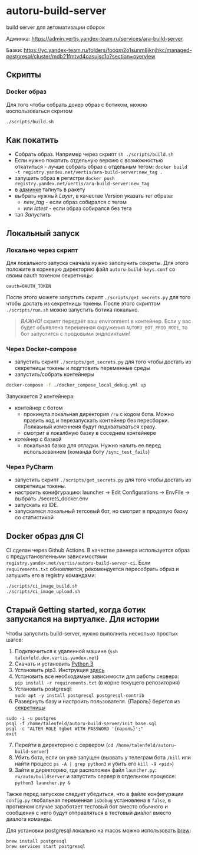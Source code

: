 # autoru-build-server
build server для автоматизации сборок

Админка: https://admin.vertis.yandex-team.ru/services/ara-build-server

Базки: https://yc.yandex-team.ru/folders/fooqm2o1sunm8jknjhkc/managed-postgresql/cluster/mdb21fmtvd4oasujsc1o?section=overview

## Скрипты
### Docker образ

Для того чтобы собрать докер образ с ботиком, можно воспользоваться скритом

``` sh
./scripts/build.sh
```

## Как покатить
- Собрать образ. Например через скрипт ```sh ./scripts/build.sh```
- Если нужно покатить отдельную версию с возможностью откатиться - лучше собрать образ с отдельным тегом: ```docker build -t registry.yandex.net/vertis/ara-build-server:new_tag .```
- запушить образ в регистри ``docker push registry.yandex.net/vertis/ara-build-server:new_tag ``
- в [админке](https://admin.vertis.yandex-team.ru/services/ara-build-server) тапнуть в ракету
- выбрать нужный _Layer_, в качестве Version указать тег образа:
  - _new_tag_ - если образ собирался с тегом
  - или _latest_ - если образ собирался без тега
- тап _Запустить_

## Локальный запуск
### Локально через скрипт 
Для локального запуска сначала нужно заполучить секреты. Для этого положите в
корневую директорию файл `autoru-build-keys.conf` со своим oauth токеном секретницы:

```
oauth=OAUTH_TOKEN
```

После этого можете запустить скрипт `./scripts/get_secrets.py` для того чтобы
достать из секретницы токены. После этого скриптом `./scripts/run.sh` можно
запустить ботика локально. 

> *ВАЖНО!* скрипт передаёт ваш environment в контейнер.
  Если у вас будет обьявлена переменная окружения `AUTORU_BOT_PROD_MODE`, то бот
  запустится с продовыми эндпоинтами!

### Через Docker-compose
- запустить скрипт `./scripts/get_secrets.py` для того чтобы
достать из секретницы токены и подгтовить переменные среды
- запустить/собрать контейнеры
```bash
docker-compose -f ./docker_compose_local_debug.yml up
```
Запускается 2 контейнера:
- контейнер с ботом
  - прокинута локальная директория `/ru` с кодом бота. Можно править код и перезапускать контейнер без пересборки. Лолкаьный изменнеия будут подхватываться сразу.
  - смотрит в локалбную базку в соседнем контейнере
 - котейнер с базкой
   - локальная базка для отладки. Нужно налить ее перед использованием (команда боту `/sync_test_fails`)

### Через PyCharm
- запустить скрипт `./scripts/get_secrets.py` для того чтобы
достать из секретницы токены.
- настроить конифгурацию: launcher -> Edit Configurations -> EnvFile -> выбрать ./secrets_docker.env
- запускать из IDE.
- запускатеся локальный тетсовый бот, но смотрит в продовую базку со статистикой
  

## Docker образ для CI

CI сделан через Github Actions. В качестве раннера используется образ с предустановленными зависимостями `registry.yandex.net/vertis/autoru-build-server-ci`.
Если `requirements.txt` обновляется, рекомендуется пересобрать образ и запушить его в registry командами:

``` sh
./scripts/ci_image_build.sh
./scripts/ci_image_upload.sh
```

## Старый Getting started, когда ботик запускался на виртуалке. Для истории
Чтобы запустить build-server, нужно выполнить несколько простых шагов:
1. Подключиться к удаленной машине (`ssh talenfeld.dev.vertis.yandex.net`)
2. Скачать и установить [Python 3](https://www.python.org/downloads/)
3. Установить pip3. Инструкция [здесь](https://stackoverflow.com/a/6587528)
4. Установить все необходимые зависимости для работы сервера:<br/> 
`pip install -r requirements.txt` (в корне текущего репозитория)
5. Установить postgresql:<br/>
`sudo apt -y install postgresql postgresql-contrib`
6. Развернуть базу и настроить пользователя. {Пароль} берется из [секретницы](https://yav.yandex-team.ru/?search=sec-01es63yzwsbdatvkgmqkns9gy0) <br/>
```
sudo -i -u postgres
psql -f /home/talenfeld/autoru-build-server/init_base.sql
psql -c "ALTER ROLE tgbot WITH PASSWORD '{пароль}';"
exit
```
7. Перейти в директорию с сервером (`cd /home/talenfeld/autoru-build-server`)
8. Убить бота, если он уже запущен (вызвать у телеграм бота `/kill` или найти процесс `ps -A | grep python3` и убить его `kill -9 <pid>`)
9. Зайти в директорию, где расположен файл `launcher.py`: `ru/auto/buildserver` и запустить сервер в отдельном процессе: `python3 launcher.py &`

Также перед запуском следует убедиться, что в файле конфигурации `config.py` глобальная переменная `isDebug` установлена в `false`, в противном случае заработает тестовый бот вместо обычного и сообщения с него будут отправляться в тестовый диалог вместо диалога команды.

Для установки postgresql локально на macos можно использовать [brew](https://brew.sh/):
```
brew install postgresql
brew services start postgresql
```
